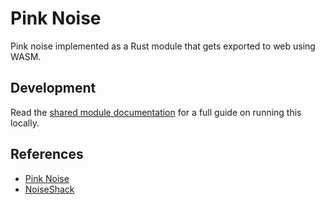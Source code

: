 # Pink Noise

Pink noise implemented as a Rust module that gets exported to web using WASM.

## Development

Read the [shared module documentation](../README.MD) for a full guide on running this locally.

## References

- [Pink Noise](https://en.wikipedia.org/wiki/Pink_noise)
- [NoiseShack](https://noisehack.com/generate-noise-web-audio-api/)
